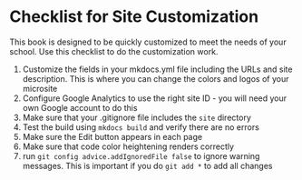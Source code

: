 # Checklist for Site Customization

This book is designed to be quickly customized to meet the needs of your school.
Use this checklist to do the customization work.

1. Customize the fields in your mkdocs.yml file including the URLs and site description.  This is where you can change the colors and logos of your microsite
2. Configure Google Analytics to use the right site ID - you will need your own Google account to do this
3. Make sure that your .gitignore file includes the ```site``` directory
3. Test the build using `mkdocs build` and verify there are no errors
4. Make sure the Edit button appears in each page
5. Make sure that code color heightening renders correctly
6. run ```git config advice.addIgnoredFile false``` to ignore warning messages.  This is important if you do `git add *` to add all changes